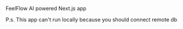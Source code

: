 FeelFlow AI powered Next.js app

P.s. This app can't run locally because you should connect remote db